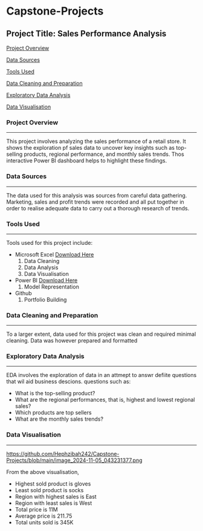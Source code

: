 # Capstone-Projects

## Project Title: Sales Performance Analysis

[Project Overview](#Project-Overview)

[Data Sources](#Data-Sources)

[Tools Used](#Tools-Used)

[Data Cleaning and Preparation](#Data-Cleaning-and-Preparation)

[Exploratory Data Analysis](#Exploratory-Data-Analysis)

[Data Visualisation](#Data-Visualisation)


### Project Overview
---
This project involves analyzing the sales performance of a retail store. It shows the exploration pf sales data to uncover key insights such as top-selling products, regional performance, and monthly sales trends. Thos interactive Power BI dashboard helps to highlight these findings.

### Data Sources
---
The data used for this analysis was sources from careful data gathering. Marketing, sales and profit trends were recorded and all put together in order to realise adequate data to carry out a thorough research of trends.

### Tools Used
---
Tools used for this project include:
- Microsoft Excel [Download Here](https://www.microsoft.com)
  1. Data Cleaning
  2. Data Analysis
  3. Data Visualisation
- Power BI [Download Here](https://www.microsoft.com)
  1. Model Representation
- Github
  1. Portfolio Building

### Data Cleaning and Preparation
---
To a larger extent, data used for this project was clean and required minimal cleaning. Data was however prepared and formatted 

### Exploratory Data Analysis
---
EDA involves the exploration of data in an attmept to answr defiite questions that wil aid business descions. questions such as:
- What is the top-selling product?
- What are the regional performances, that is, highest  and lowest regional sales?
- Which products are top sellers
- What are the monthly sales trends?

### Data Visualisation
---
https://github.com/Hephzibah242/Capstone-Projects/blob/main/image_2024-11-05_043231377.png

From the above visualisation, 
- Highest sold product is gloves
- Least sold product is socks
- Region with highest sales is East
- Region with least sales is West
- Total price is 11M
- Average price is 211.75
- Total units sold is 345K
